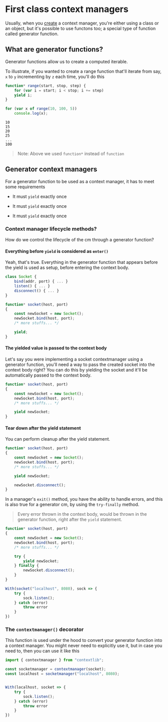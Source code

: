 # First class context managers

Usually, when you [create](/docs/with.md) a context manager, you're either using a class or an object, but it's possible to use functons too; a special type of function called generator function.

## What are generator functions?

Generator functions allow us to create a computed iterable.

To illustrate, if you wanted to create a range function that'll iterate from say, `x` to `y` incrementing by `z` each time, you'll do this

```js
function* range(start, stop, step) {
    for (var i = start; i < stop; i += step)
    yield i;
}

for (var x of range(10, 100, 5))
    console.log(x);
```

```
10
15
20
25
...
100
```

> Note: Above we used `function*` instead of `function`

## Generator context managers

For a generator function to be used as a context manager, it has to meet some requirements

* It must `yield` exactly once

* It must `yield` exactly once

* It must `yield` exactly once

### Context manager lifecycle methods?

How do we control the lifecycle of the cm through a generator function?

#### **Everything before `yield` is considered as `enter()`**

Yeah, that's true. Everything in the generator function that appears before the yield is used as setup, before entering the context body.

```js
class Socket {
    bind(addr, port) { ... }
    listen() { ... }
    disconnect() { ... }
}

function* socket(host, port)
{
    const newSocket = new Socket();
    newSocket.bind(host, port);
    /* more stuffs... */

    yield;
}
```

#### The yielded value is passed to the context body

Let's say you were implementing a socket contextmanager using a generator function, you'll need a way to pass the created socket into the context body right? You can do this by yielding the socket and it'll be automatically passed to the context body.

```js
function* socket(host, port)
{
    const newSocket = new Socket();
    newSocket.bind(host, port);
    /* more stuffs... */

    yield newSocket;
}
```

#### Tear down after the yield statement

You can perform cleanup after the yield statement.

```js
function* socket(host, port)
{
    const newSocket = new Socket();
    newSocket.bind(host, port);
    /* more stuffs... */

    yield newSocket;

    newSocket.disconnect();
}
```

In a manager's `exit()` method, you have the ability to handle errors, and this is also true for a generator cm, by using the `try-finally` method.

> Every error thrown in the context body, would be thrown in the generator function, right after the `yield` statement.

```js
function* socket(host, port)
{
    const newSocket = new Socket();
    newSocket.bind(host, port);
    /* more stuffs... */

    try {
        yield newSocket;
    } finally {
        newSocket.disconnect();
    }
}

With(socket("localhost", 8080), sock => {
    try {
        sock.listen();
    } catch (error)
        throw error
    }
})
```

### The `contextmanager()` decorator

This function is used under the hood to convert your generator function into a context manager. You might never need to explicitly use it, but in case you need to, then you can use it like this

```js
import { contextmanager } from "contextlib";

const socketmanager = contextmanager(socket);
const localhost = socketmanager("localhost", 8080);


With(localhost, socket => {
    try {
        sock.listen();
    } catch (error)
        throw error
    }
})
```
